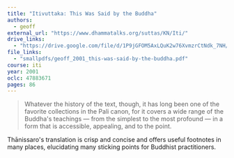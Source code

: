 ```yaml
---
title: "Itivuttaka: This Was Said by the Buddha"
authors:
  - geoff
external_url: "https://www.dhammatalks.org/suttas/KN/Iti/"
drive_links:
  - "https://drive.google.com/file/d/1P9jGFOM5AxLQuK2w76XvmzrCtNdk_7NH/view?usp=sharing"
file_links:
  - "smallpdfs/geoff_2001_this-was-said-by-the-buddha.pdf"
course: iti
year: 2001
oclc: 47883671
pages: 86
---
```


> Whatever the history of the text, though, it has long been one of the favorite collections in the Pali canon, for it covers a wide range of the Buddha's teachings — from the simplest to the most profound — in a form that is accessible, appealing, and to the point.

Thānissaro's translation is crisp and concise and offers useful footnotes in many places, elucidating many sticking points for Buddhist practitioners.
